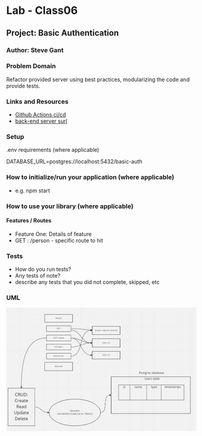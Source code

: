 # Lab - Class06

## Project: Basic Authentication

### Author: Steve Gant

### Problem Domain
Refactor provided server using best practices, modularizing the code and provide tests.

### Links and Resources
  - [Github Actions ci/cd](https://github.com/stevengant/basic-auth/actions)
  - [back-end server surl](https://stevegant-basic-auth.onrender.com)

### Setup

.env requirements (where applicable)

DATABASE_URL=postgres://localhost:5432/basic-auth

### How to initialize/run your application (where applicable)
  - e.g. npm start

### How to use your library (where applicable)

#### Features / Routes

  - Feature One: Details of feature
  - GET : /person - specific route to hit

### Tests

  - How do you run tests?
  - Any tests of note?
  - describe any tests that you did not complete, skipped, etc

### UML

![lab06UML](assets/Lab06UML.png)